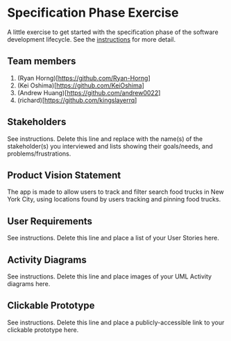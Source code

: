 # Specification Phase Exercise

A little exercise to get started with the specification phase of the software development lifecycle. See the [instructions](instructions.md) for more detail.

## Team members
1. (Ryan Horng)[https://github.com/Ryan-Horng]
2. (Kei Oshima)[https://github.com/KeiOshima]
3. (Andrew Huang)[https://github.com/andrew0022]
4. (richard)[https://github.com/kingslayerrq]


## Stakeholders

See instructions. Delete this line and replace with the name(s) of the stakeholder(s) you interviewed and lists showing their goals/needs, and problems/frustrations.

## Product Vision Statement

The app is made to allow users to track and filter search food trucks in New York City, using locations found by users tracking and pinning food trucks.

## User Requirements

See instructions. Delete this line and place a list of your User Stories here.

## Activity Diagrams

See instructions. Delete this line and place images of your UML Activity diagrams here.

## Clickable Prototype

See instructions. Delete this line and place a publicly-accessible link to your clickable prototype here.
